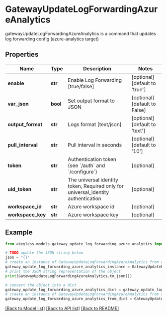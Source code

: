 # GatewayUpdateLogForwardingAzureAnalytics

gatewayUpdateLogForwardingAzureAnalytics is a command that updates log forwarding config (azure-analytics target)

## Properties

Name | Type | Description | Notes
------------ | ------------- | ------------- | -------------
**enable** | **str** | Enable Log Forwarding [true/false] | [optional] [default to 'true']
**var_json** | **bool** | Set output format to JSON | [optional] [default to False]
**output_format** | **str** | Logs format [text/json] | [optional] [default to 'text']
**pull_interval** | **str** | Pull interval in seconds | [optional] [default to '10']
**token** | **str** | Authentication token (see &#x60;/auth&#x60; and &#x60;/configure&#x60;) | [optional] 
**uid_token** | **str** | The universal identity token, Required only for universal_identity authentication | [optional] 
**workspace_id** | **str** | Azure workspace id | [optional] 
**workspace_key** | **str** | Azure workspace key | [optional] 

## Example

```python
from akeyless.models.gateway_update_log_forwarding_azure_analytics import GatewayUpdateLogForwardingAzureAnalytics

# TODO update the JSON string below
json = "{}"
# create an instance of GatewayUpdateLogForwardingAzureAnalytics from a JSON string
gateway_update_log_forwarding_azure_analytics_instance = GatewayUpdateLogForwardingAzureAnalytics.from_json(json)
# print the JSON string representation of the object
print(GatewayUpdateLogForwardingAzureAnalytics.to_json())

# convert the object into a dict
gateway_update_log_forwarding_azure_analytics_dict = gateway_update_log_forwarding_azure_analytics_instance.to_dict()
# create an instance of GatewayUpdateLogForwardingAzureAnalytics from a dict
gateway_update_log_forwarding_azure_analytics_from_dict = GatewayUpdateLogForwardingAzureAnalytics.from_dict(gateway_update_log_forwarding_azure_analytics_dict)
```
[[Back to Model list]](../README.md#documentation-for-models) [[Back to API list]](../README.md#documentation-for-api-endpoints) [[Back to README]](../README.md)


